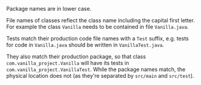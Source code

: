 Package names are in lower case.

File names of classes reflect the class name including the capital first letter.
For example the class `Vanilla` needs to be contained in file `Vanilla.java`.

Tests match their production code file names with a `Test` suffix, e.g. tests for code in `Vanilla.java` should be written in `VanillaTest.java`.

They also match their production package, so that class `com.vanilla_project.Vanilla` will have its tests in `com.vanilla_project.VanillaTest`.
While the package names match, the physical location does not (as they're separated by `src/main` and `src/test`).
